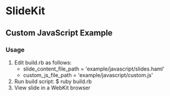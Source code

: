# SlideKit

## Custom JavaScript Example

### Usage

1. Edit build.rb as follows:
   * slide\_content\_file_path = 'example/javascript/slides.haml'
   * custom\_js\_file_path = 'example/javascript/custom.js'
1. Run build script: $ ruby build.rb
1. View slide in a WebKit browser
